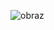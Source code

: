 ![obraz](https://user-images.githubusercontent.com/97364999/206333319-5c0d1778-b2d0-4718-ace8-73c303d5fbfb.png)
